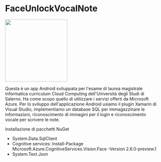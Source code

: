 # FaceUnlockVocalNote

<img align="center" height="204" src="https://github.com/mario-santoro/FaceUnlockVocalNote/blob/master/immagini/icona cloud.png" >

Questa è un app Android sviluppata per l'esame di laurea magistrale informatica curriculum Cloud Computing dell'Università degli Studi di Salerno.
Ha come scopo quello di utilizzare i servizi offerti da Microsoft Azure. 
Per lo sviluppo dell'applicazione Android usiamo il plugin Xamarin di Visual Studio, implementiamo un database SQL per immagazzinare le informazioni, riconoscimento di immagini per il login e riconoscimento vocale per scrivere le note.

Installazione di pacchetti NuGet
- System.Data.SqlClient
- Cognitive services: Install-Package Microsoft.Azure.CognitiveServices.Vision.Face -Version 2.6.0-preview.1
- System.Text.Json
